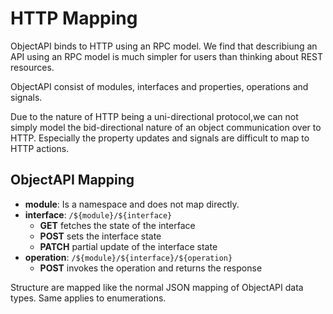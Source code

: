 # HTTP Mapping

ObjectAPI binds to HTTP using an RPC model. We find that describiung an API using an RPC model is much simpler for users than thinking about REST resources.

ObjectAPI consist of modules, interfaces and properties, operations and signals.

Due to the nature of HTTP being a uni-directional protocol,we can not simply model the bid-directional nature of an object communication over to HTTP. Especially the property updates and signals are difficult to map to HTTP actions.

## ObjectAPI Mapping

- **module**: Is a namespace and does not map directly.
- **interface**: `/${module}/${interface}`
  - **GET** fetches the state of the interface
  - **POST** sets the interface state
  - **PATCH** partial update of the interface state
- **operation**: `/${module}/${interface}/${operation}`
  - **POST** invokes the operation and returns the response

Structure are mapped like the normal JSON mapping of ObjectAPI data types. Same applies to enumerations.
